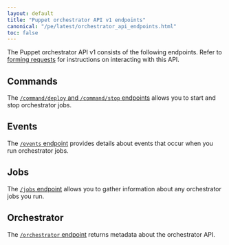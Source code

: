 ```yaml
---
layout: default
title: "Puppet orchestrator API v1 endpoints"
canonical: "/pe/latest/orchestrator_api_endpoints.html"
toc: false
---
```


The Puppet orchestrator API v1 consists of the following endpoints. Refer to [forming requests](./orchestrator_api_requests.html) for instructions on interacting with this API.

## Commands

The [`/command/deploy` and `/command/stop` endpoints](./orchestrator_api_commands.html) allows you to start and stop orchestrator jobs. 

## Events

The [`/events` endpoint](./orchestrator_api_events.html) provides details about events that occur when you run orchestrator jobs.

## Jobs

The [`/jobs` endpoint](./orchestrator_api_jobs.html) allows you to gather information about any orchestrator jobs you run. 

## Orchestrator

The [`/orchestrator` endpoint](./orchestrator_api_root.html) returns metadata about the orchestrator API.


